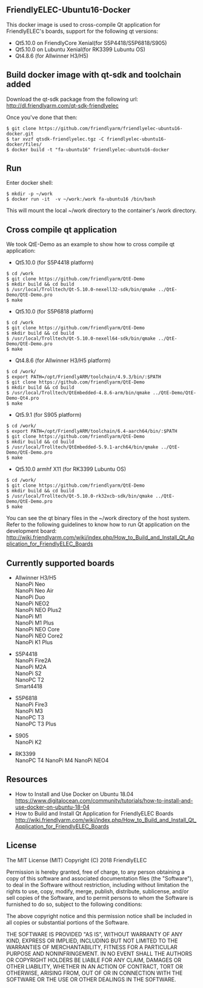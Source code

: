 ## **FriendlyELEC-Ubuntu16-Docker**

This docker image is used to cross-compile Qt application for FriendlyELEC's boards, support for the following qt versions:  
* Qt5.10.0 on FriendlyCore Xenial(for S5P4418/S5P6818/S905)  
* Qt5.10.0 on Lubuntu Xenial(for RK3399 Lubuntu OS)  
* Qt4.8.6 (for Allwinner H3/H5)  

Build docker image with qt-sdk and toolchain added
------------

Download the qt-sdk package from the following url:     
http://dl.friendlyarm.com/qt-sdk-friendlyelec  

Once you've done that then:
```
$ git clone https://github.com/friendlyarm/friendlyelec-ubuntu16-docker.git
$ tar xvzf qtsdk-friendlyelec.tgz -C friendlyelec-ubuntu16-docker/files/
$ docker build -t "fa-ubuntu16" friendlyelec-ubuntu16-docker
```

Run
------------

Enter docker shell:  
```
$ mkdir -p ~/work
$ docker run -it  -v ~/work:/work fa-ubuntu16 /bin/bash
```

This will mount the local ~/work directory to the container's /work directory.  

Cross compile qt application
------------

We took QtE-Demo as an example to show how to cross compile qt application:

* Qt5.10.0 (for S5P4418 platform)
```
$ cd /work
$ git clone https://github.com/friendlyarm/QtE-Demo
$ mkdir build && cd build
$ /usr/local/Trolltech/Qt-5.10.0-nexell32-sdk/bin/qmake ../QtE-Demo/QtE-Demo.pro
$ make
```
* Qt5.10.0 (for S5P6818 platform)
```
$ cd /work
$ git clone https://github.com/friendlyarm/QtE-Demo
$ mkdir build && cd build
$ /usr/local/Trolltech/Qt-5.10.0-nexell64-sdk/bin/qmake ../QtE-Demo/QtE-Demo.pro
$ make
```
* Qt4.8.6 (for Allwinner H3/H5 platform)  
```
$ cd /work/
$ export PATH=/opt/FriendlyARM/toolchain/4.9.3/bin/:$PATH
$ git clone https://github.com/friendlyarm/QtE-Demo
$ mkdir build && cd build
$ /usr/local/Trolltech/QtEmbedded-4.8.6-arm/bin/qmake ../QtE-Demo/QtE-Demo-Qt4.pro
$ make
```
* Qt5.9.1 (for S905 platform)  
```
$ cd /work/
$ export PATH=/opt/FriendlyARM/toolchain/6.4-aarch64/bin/:$PATH
$ git clone https://github.com/friendlyarm/QtE-Demo
$ mkdir build && cd build
$ /usr/local/Trolltech/QtEmbedded-5.9.1-arch64/bin/qmake ../QtE-Demo/QtE-Demo.pro
$ make
```
* Qt5.10.0 armhf X11 (for RK3399 Lubuntu OS) 
```
$ cd /work/
$ git clone https://github.com/friendlyarm/QtE-Demo
$ mkdir build && cd build
$ /usr/local/Trolltech/Qt-5.10.0-rk32xcb-sdk/bin/qmake ../QtE-Demo/QtE-Demo.pro
$ make
```

You can see the qt binary files in the ~/work directory of the host system.    
Refer to the following guidelines to know how to run Qt application on the development board:  
http://wiki.friendlyarm.com/wiki/index.php/How_to_Build_and_Install_Qt_Application_for_FriendlyELEC_Boards

Currently supported boards
------------
* Allwinner H3/H5  
NanoPi Neo  
NanoPi Neo Air  
NanoPi Duo  
NanoPi NEO2  
NanoPi NEO Plus2  
NanoPi M1  
NanoPi M1 Plus  
NanoPi NEO Core  
NanoPi NEO Core2  
NanoPi K1 Plus  

* S5P4418  
NanoPi Fire2A  
NanoPi M2A  
NanoPi S2  
NanoPC T2  
Smart4418  

* S5P6818  
NanoPi Fire3  
NanoPi M3  
NanoPC T3  
NanoPC T3 Plus  

* S905  
NanoPi K2  

* RK3399  
NanoPC T4
NanoPi M4
NanoPi NEO4

Resources
------------
* How to Install and Use Docker on Ubuntu 18.04  
https://www.digitalocean.com/community/tutorials/how-to-install-and-use-docker-on-ubuntu-18-04
* How to Build and Install Qt Application for FriendlyELEC Boards
http://wiki.friendlyarm.com/wiki/index.php/How_to_Build_and_Install_Qt_Application_for_FriendlyELEC_Boards


## License

The MIT License (MIT)
Copyright (C) 2018 FriendlyELEC

Permission is hereby granted, free of charge, to any person obtaining a copy
of this software and associated documentation files (the "Software"), to deal
in the Software without restriction, including without limitation the rights
to use, copy, modify, merge, publish, distribute, sublicense, and/or sell
copies of the Software, and to permit persons to whom the Software is
furnished to do so, subject to the following conditions:

The above copyright notice and this permission notice shall be included in
all copies or substantial portions of the Software.

THE SOFTWARE IS PROVIDED "AS IS", WITHOUT WARRANTY OF ANY KIND, EXPRESS OR
IMPLIED, INCLUDING BUT NOT LIMITED TO THE WARRANTIES OF MERCHANTABILITY,
FITNESS FOR A PARTICULAR PURPOSE AND NONINFRINGEMENT. IN NO EVENT SHALL THE
AUTHORS OR COPYRIGHT HOLDERS BE LIABLE FOR ANY CLAIM, DAMAGES OR OTHER
LIABILITY, WHETHER IN AN ACTION OF CONTRACT, TORT OR OTHERWISE, ARISING FROM,
OUT OF OR IN CONNECTION WITH THE SOFTWARE OR THE USE OR OTHER DEALINGS IN
THE SOFTWARE.
